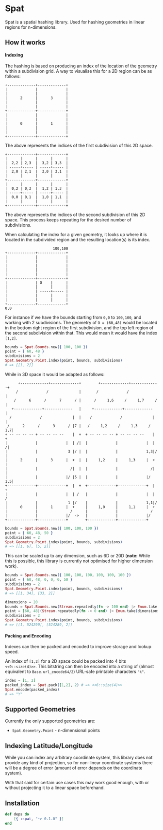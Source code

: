 # Spat

Spat is a spatial hashing library. Used for hashing geometries in linear regions for n-dimensions.

## How it works

#### Indexing

The hashing is based on producing an index of the location of the geometry within a subdivision grid. A way to visualise this for a 2D region can be as follows:

```bob
+-------------+-------------+
|             |             |
|             |             |
|      2      |      3      |
|             |             |
|             |             |
+-------------+-------------+
|             |             |
|             |             |
|      0      |      1      |
|             |             |
|             |             |
+-------------+-------------+
```

The above represents the indices of the first subdivision of this 2D space.

```bob
+-------------+-------------+
|      |      |      |      |
|  2,2 | 2,3  |  3,2 | 3,3  |
| -----+----- | -----+----- |
|  2,0 | 2,1  |  3,0 | 3,1  |
|      |      |      |      |
+-------------+-------------+
|      |      |      |      |
|  0,2 | 0,3  |  1,2 | 1,3  |
| -----+----- | -----+----- |
|  0,0 | 0,1  |  1,0 | 1,1  |
|      |      |      |      |
+-------------+-------------+
```

The above represents the indices of the second subdivision of this 2D space. This process keeps repeating for the desired number of subdivisions.

When calculating the index for a given geometry, it looks up where it is located in the subdivided region and the resulting location(s) is its index.

```bob
                      100,100
+-------------+-------------+
|             |             |
|             |             |
|             |             |
|             |             |
|             |             |
+-------------+-------------+
|             | O    |      |
|             |      |      |
|             | -----+----- |
|             |      |      |
|             |      |      |
+-------------+-------------+
0,0
```

For instance if we have the bounds starting from `0,0` to `100,100`, and working with 2 subdivisions. The geometry of `O = (60,48)` would be located in the bottom right region of the first subdivision, and the top left region of the second subdivision within that. This would mean it would have the index `[1,2]`.

```elixir
bounds = Spat.Bounds.new({ 100, 100 })
point = { 60, 48 }
subdivisions = 2
Spat.Geometry.Point.index(point, bounds, subdivisions)
# => [[1, 2]]
```

While in 3D space it would be adapted as follows:

```bob
      +-------------+-------------+        +-------------+-------------+
     /             /              |       /             /              |
    /      6      /      7      / |      /     1,6     /     1,7     / |
   +-------------+-------------   |     +-------------+-------------   |
  /             /              |  |    /             /              |  |
 /      2      /      3      / |7 |   /     1,2     /     1,3     / 1,7|
+ -- -- -- -- + -- -- -- --    |  +  + -- -- -- -- + -- -- -- --    |  +
|             |             |  | /|  |             |             |  | /|
|             |              3 |/ |  |             |             1,3|/ |
|      2      |      3      |  +  |  |     1,2     |     1,3     |  +  |
|             |               /|  |  |             |               /|  |
|             |             |/ |5 |  |             |             |/ 1,5|
+-------------+-------------+  |  +  +-------------+-------------+  |  +
|             |             |  | /   |             |             |  | /
|             |              1 |/    |             |             1,1|/
|      0      |      1      |  +     |     1,0     |     1,1     |  +
|             |               /      |             |               /
|             |             |/  ->   |             |             |/
+-------------+-------------+        +-------------+-------------+
```

```elixir
bounds = Spat.Bounds.new({ 100, 100, 100 })
point = { 60, 48, 50 }
subdivisions = 2
Spat.Geometry.Point.index(point, bounds, subdivisions)
# => [[1, 6], [5, 2]]
```

This can be scaled up to any dimension, such as 6D or 20D (**note:** While this is possible, this library is currently not optimised for higher dimension work).

```elixir
bounds = Spat.Bounds.new({ 100, 100, 100, 100, 100, 100 })
point = { 60, 48, 0, 0, 0, 50 }
subdivisions = 2
Spat.Geometry.Point.index(point, bounds, subdivisions)
# => [[1, 34], [33, 2]]

dimensions = 20
bounds = Spat.Bounds.new(Stream.repeatedly(fn -> 100 end) |> Enum.take(dimensions))
point = [60, 48|(Stream.repeatedly(fn -> 0 end) |> Enum.take(dimensions - 3)) ++ [50]]
subdivisions = 2
Spat.Geometry.Point.index(point, bounds, subdivisions)
# => [[1, 524290], [524289, 2]]
```

#### Packing and Encoding

Indexes can then be packed and encoded to improve storage and lookup speed.

An index of `[1,2]` for a 2D space could be packed into 4 bits `<<9::size(4)>>`. This bitstring can then be encoded into a string of (almost equivalent to `Base.url_encode64/2`) URL-safe printable characters `"k"`.

```elixir
index = [1, 2]
packed_index = Spat.pack([1,2], 2) # => <<6::size(4)>>
Spat.encode(packed_index)
# => "Y"
```

## Supported Geometries

Currently the only supported geometries are:

* `Spat.Geometry.Point` - n-dimensional points

## Indexing Latitude/Longitude

While you can index any arbitrary coordinate system, this library does not provide any kind of projection, so for non-linear coordinate systems there will be a degree of error (amount of error depends on the coordinate system).

With that said for certain use cases this may work good enough, with or without projecting it to a linear space beforehand.

Installation
------------
```elixir
def deps do
    [{ :spat, "~> 0.1.0" }]
end
```
